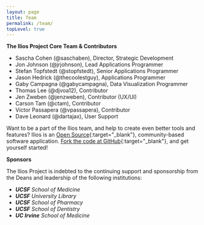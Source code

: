 ```yaml
---
layout: page
title: Team
permalink: /team/
topLevel: true
---
```

 **The Ilios Project Core Team & Contributors**

- Sascha Cohen (@saschaben), Director, Strategic Development
- Jon Johnson (@jrjohnson), Lead Applications Programmer
- Stefan Topfstedt (@stopfstedt), Senior Applications Programmer
- Jason Hedrick (@thecoolestguy), Applications Programmer
- Gaby Campagna (@gabycampagna), Data Visualization Programmer
- Thomas Lee (@djvoa12), Contributor
- Jen Zweben (@jenzweben), Contributor (UX/UI)
- Carson Tam (@ctam), Contributor
- Victor Passapera (@vpassapera), Contributor
- Dave Leonard (@dartajax), User Support


Want to be a part of the Ilios team, and help to create even better tools and features? Ilios is an [Open Source](http://opensource.org/){:target="_blank"}, community-based software application. [Fork the code at GitHub](https://github.com/ilios){:target="_blank"}, and get yourself started!

**Sponsors**

The Ilios Project is indebted to the continuing support and sponsorship from the Deans and leadership of the following institutions:

- **_UCSF_** _School of Medicine_
- **_UCSF_** _University Library_
- **_UCSF_** _School of Pharmacy_
- **_UCSF_** _School of Dentistry_
- **_UC Irvine_** _School of Medicine_

